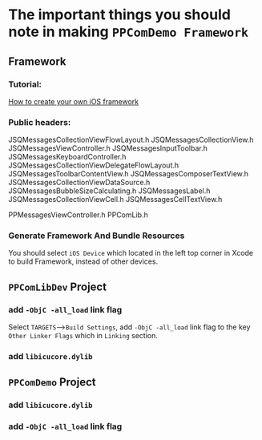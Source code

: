 # The important things you should note in making `PPComDemo Framework`

## Framework

### Tutorial:

[How to create your own iOS framework](http://www.cocoachina.com/ios/20150127/11022.html)

### Public headers:

JSQMessagesCollectionViewFlowLayout.h
JSQMessagesCollectionView.h
JSQMessagesViewController.h
JSQMessagesInputToolbar.h
JSQMessagesKeyboardController.h
JSQMessagesCollectionViewDelegateFlowLayout.h
JSQMessagesToolbarContentView.h
JSQMessagesComposerTextView.h
JSQMessagesCollectionViewDataSource.h
JSQMessagesBubbleSizeCalculating.h
JSQMessagesLabel.h
JSQMessagesCollectionViewCell.h
JSQMessagesCellTextView.h

PPMessagesViewController.h
PPComLib.h

### Generate Framework And Bundle Resources

You should select `iOS Device` which located in the left top corner in Xcode to 
build Framework, instead of other devices.

## `PPComLibDev` Project

### add `-ObjC -all_load` link flag

Select `TARGETS`-->`Build Settings`, add `-ObjC -all_load` link flag to the key `Other Linker Flags` which in `Linking` section.

### add `libicucore.dylib`

## `PPComDemo` Project

### add `libicucore.dylib`
### add `-ObjC -all_load` link flag
